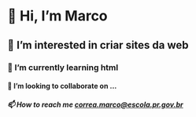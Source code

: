 # 👋 Hi, I’m Marco
## 👀 I’m interested in criar sites da web
### 🌱 I’m currently learning html
#### 💞️ I’m looking to collaborate on ...
##### 📫 How to reach me correa.marco@escola.pr.gov.br

<!---
marcofacch7/marcofacch7 is a ✨ special ✨ repository because its `README.md` (this file) appears on your GitHub profile.
You can click the Preview link to take a look at your changes.
--->
